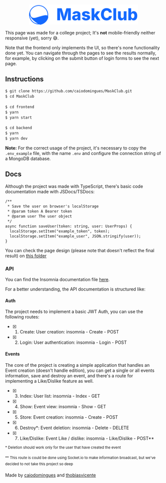 <p align="center">
  <img height="auto" width="350" src="https://github.com/caiodomingues/MaskClub/blob/master/frontend/src/assets/logo-inverse.svg">
</p>

This page was made for a college project; It's **not** mobile-friendly neither responsive (yet), sorry 😅.

Note that the frontend only implements the UI, so there's none functionality done yet. You can navigate through the pages to see the results normally, for example, by clicking on the submit button of login forms to see the next page.

## Instructions

```bash
$ git clone https://github.com/caiodomingues/MaskClub.git
$ cd MaskClub

$ cd frontend
$ yarn
$ yarn start

$ cd backend
$ yarn
$ yarn dev
```

**Note:** For the correct usage of the project, it's necessary to copy the `.env_example` file, with the name `.env` and configure the connection string of a MongoDB database.

## Docs

Although the project was made with TypeScript, there's basic code documentation made with JSDocs/TSDocs:

```tsx
/**
 * Save the user on browser's localStorage
 * @param token A Bearer token
 * @param user The user object
 */
async function saveUser(token: string, user: UserProps) {
  localStorage.setItem("example_token", token);
  localStorage.setItem("example_user", JSON.stringify(user));
}
```

You can check the page design (please note that doesn't reflect the final result) on [this folder](https://github.com/caiodomingues/MaskClub/blob/master/docs/design/)

### API

You can find the Insomnia documentation file [here](https://github.com/caiodomingues/MaskClub/blob/master/docs/routes_api.json).

For a better understanding, the API documentation is structured like:

#### Auth

The project needs to implement a basic JWT Auth, you can use the following routes:

- [x] 1. Create: User creation: insomnia - Create - POST
- [x] 2. Login: User authentication: insomnia - Login - POST

#### Events

The core of the project is creating a simple application that handles an Event creation (doesn't handle edition), you can get a single or all events information, save and destroy an event, and there's a route for implementing a Like/Dislike feature as well.

- [x] 3. Index: User list: insomnia - Index - GET
- [x] 4. Show: Event view: insomnia - Show - GET
- [x] 5. Store: Event creation: insomnia - Create - POST
- [x] 6. Destroy*: Event deletion: insomnia - Delete - DELETE
- [x] 7. Like/Dislike: Event Like / dislike: insomnia - Like/Dislike - POST\**

<sup>\* Deletion should work only for the user that have created the event</sup>

<sup>\** This route is could be done using Socket.io to make information broadcast, but we've decided to not take this project so deep</sup>

Made by [caiodomingues](https://github.com/caiodomingues) and [thobiasvicente](https://github.com/thobiasvicente)

